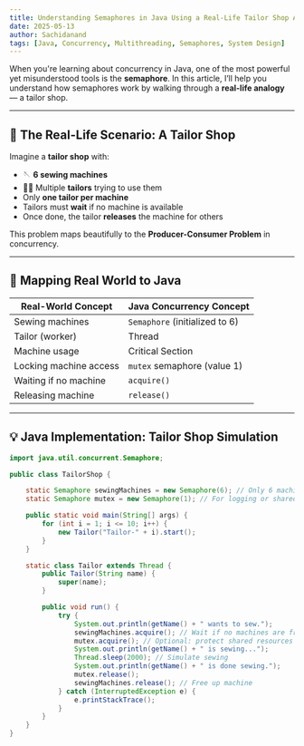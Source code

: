 ```yaml
---
title: Understanding Semaphores in Java Using a Real-Life Tailor Shop Analogy
date: 2025-05-13
author: Sachidanand
tags: [Java, Concurrency, Multithreading, Semaphores, System Design]
---
```


When you're learning about concurrency in Java, one of the most powerful yet misunderstood tools is the **semaphore**. In this article, I’ll help you understand how semaphores work by walking through a **real-life analogy** — a tailor shop.

---

## 🧵 The Real-Life Scenario: A Tailor Shop

Imagine a **tailor shop** with:

- 🪡 **6 sewing machines**
- 🧑‍🔧 Multiple **tailors** trying to use them
- Only **one tailor per machine**
- Tailors must **wait** if no machine is available
- Once done, the tailor **releases** the machine for others

This problem maps beautifully to the **Producer-Consumer Problem** in concurrency.

---

## 🔄 Mapping Real World to Java

| Real-World Concept     | Java Concurrency Concept       |
| ---------------------- | ------------------------------ |
| Sewing machines        | `Semaphore` (initialized to 6) |
| Tailor (worker)        | Thread                         |
| Machine usage          | Critical Section               |
| Locking machine access | `mutex` semaphore (value 1)    |
| Waiting if no machine  | `acquire()`                    |
| Releasing machine      | `release()`                    |

---

## 💡 Java Implementation: Tailor Shop Simulation

```java
import java.util.concurrent.Semaphore;

public class TailorShop {

    static Semaphore sewingMachines = new Semaphore(6); // Only 6 machines
    static Semaphore mutex = new Semaphore(1); // For logging or shared resources

    public static void main(String[] args) {
        for (int i = 1; i <= 10; i++) {
            new Tailor("Tailor-" + i).start();
        }
    }

    static class Tailor extends Thread {
        public Tailor(String name) {
            super(name);
        }

        public void run() {
            try {
                System.out.println(getName() + " wants to sew.");
                sewingMachines.acquire(); // Wait if no machines are free
                mutex.acquire(); // Optional: protect shared resources (e.g., logs)
                System.out.println(getName() + " is sewing...");
                Thread.sleep(2000); // Simulate sewing
                System.out.println(getName() + " is done sewing.");
                mutex.release();
                sewingMachines.release(); // Free up machine
            } catch (InterruptedException e) {
                e.printStackTrace();
            }
        }
    }
}
```

